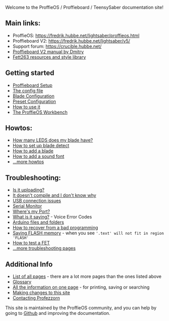 Welcome to the ProffieOS / Proffieboard / TeensySaber documentation site!

## Main links:
* ProffieOS: https://fredrik.hubbe.net/lightsaber/proffieos.html
* Proffieboard V2: https://fredrik.hubbe.net/lightsaber/v5/
* Support forum: https://crucible.hubbe.net/
* [Proffieboard V2 manual by Dmitry](https://drive.google.com/file/d/1vn9vRk-CNZSUHL4xm_hHwS6UgkfKXdO2/view)
* [Fett263 resources and style library](https://www.fett263.com/index.html)

## Getting started
* [Proffieboard Setup](/proffieboard-setup.html)
* [The config file](/config/the-config-file.html)
* [Blade Configuration](/config/blades/blade-configuration.html)
* [Preset Configuration](/config/preset-configuration.html)
* [How to use it](/howto/how-to-use-it.html)
* [The ProffieOS Workbench](/tools/workbench.html)

## Howtos:
* [How many LEDS does my blade have?](/howto/how-many-leds-does-my-blade-have.html)
* [How to set up blade detect](/howto/blade-detect.html)
* [How to add a blade](/howto/add-a-blade.html)
* [How to add a sound font](/howto/how-to-install-a-new-font.html)
* [...more howtos](/howto/)

## Troubleshooting:
* [Is it uploading?](/troubleshooting/is-it-uploading.html)
* [It doesn't compile and I don't know why](/troubleshooting/it-doesn't-compile-and-i-don't-know-why.html)
* [USB connection issues](/troubleshooting/usb-connection-issues.html)
* [Serial Monitor](/tools/serial-monitor.html)
* [Where's my Port?](/troubleshooting/wheres-my-port.html)
* [What is it saying?](/troubleshooting/what-is-it-saying.html) - Voice Error Codes
* [Arduino files and folders](/troubleshooting/files-and-folder-structure.html)
* [How to recover from a bad programming](/howto/how-to-recover-from-a-bad-programming.html)
* [Saving FLASH memory](/howto/saving-memory.html) - when you see `'.text' will not fit in region 'FLASH'`
* [How to test a FET](/troubleshooting/fet-testing.html)
* [...more troubleshooting pages](/troubleshooting/)

## Additional Info
* [List of all pages](/all_pages.html) - there are a lot more pages than the ones listed above
* [Glossary](/glossary.html)
* [All the information on one page](/POD.html) - for printing, saving or searching
* [Making changes to this site](/making_changes.html)
* [Contacting Profezzorn](/contacting-profezzorn.html)

This site is maintained by the ProffieOS community, and you can help by
going to [Github](https://github.com/profezzorn/ProffieOSDocs) and improving
the documentation.
